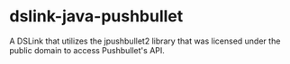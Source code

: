 # dslink-java-pushbullet

A DSLink that utilizes the jpushbullet2 library that was licensed
under the public domain to access Pushbullet's API.

